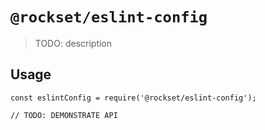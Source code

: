 # `@rockset/eslint-config`

> TODO: description

## Usage

```
const eslintConfig = require('@rockset/eslint-config');

// TODO: DEMONSTRATE API
```
